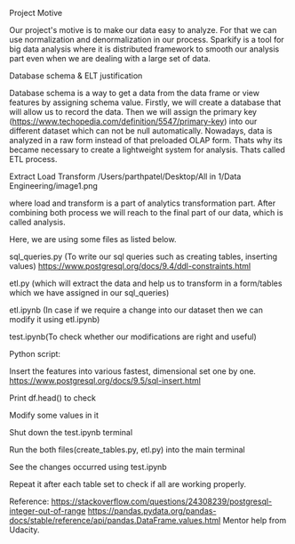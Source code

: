 

Project Motive

Our project's motive is to make our data easy to analyze. For that we can use normalization and denormalization in our process. Sparkify is a tool for big data analysis where it is distributed framework to smooth our analysis part even when we are dealing with a large set of data.

Database schema & ELT justification

Database schema is a way to get a data from the data frame or view features by assigning schema value. Firstly, we will create a database that will allow us to record the data. Then we will assign the primary key (https://www.techopedia.com/definition/5547/primary-key) into our different dataset which can not be null automatically. Nowadays, data is analyzed in a raw form instead of that preloaded OLAP form. Thats why its became necessary to create a lightweight system for analysis. Thats called ETL process.

Extract
Load
Transform
/Users/parthpatel/Desktop/All in 1/Data Engineering/image1.png

where load and transform is a part of analytics transformation part. After combining both process we will reach to the final part of our data, which is called analysis.

Here, we are using some files as listed below.

sql_queries.py (To write our sql queries such as creating tables, inserting values) https://www.postgresql.org/docs/9.4/ddl-constraints.html

etl.py (which will extract the data and help us to transform in a form/tables which we have assigned in our sql_queries)

etl.ipynb (In case if we require a change into our dataset then we can modify it using etl.ipynb)

test.ipynb(To check whether our modifications are right and useful)

Python script:

Insert the features into various fastest, dimensional set one by one. https://www.postgresql.org/docs/9.5/sql-insert.html

Print df.head() to check

Modify some values in it

Shut down the test.ipynb terminal

Run the both files(create_tables.py, etl.py) into the main terminal

See the changes occurred using test.ipynb

Repeat it after each table set to check if all are working properly.

Reference: https://stackoverflow.com/questions/24308239/postgresql-integer-out-of-range https://pandas.pydata.org/pandas-docs/stable/reference/api/pandas.DataFrame.values.html Mentor help from Udacity.
